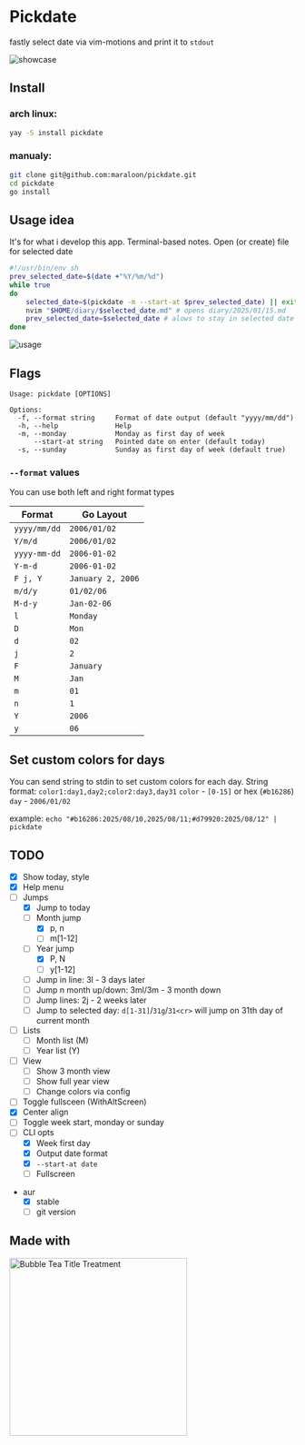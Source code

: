 # Pickdate

fastly select date via vim-motions and print it to `stdout`

![showcase](readme/preview.png) 

## Install

### arch linux:

``` bash
yay -S install pickdate 
```

### manualy:

```bash
git clone git@github.com:maraloon/pickdate.git
cd pickdate
go install
```

## Usage idea

It's for what i develop this app. Terminal-based notes. Open (or create) file for selected date

```bash
#!/usr/bin/env sh
prev_selected_date=$(date +"%Y/%m/%d")
while true
do 
    selected_date=$(pickdate -m --start-at $prev_selected_date) || exit 1
    nvim "$HOME/diary/$selected_date.md" # opens diary/2025/01/15.md
    prev_selected_date=$selected_date # alows to stay in selected date after quit editor
done
```

![usage](readme/usage.gif) 

## Flags

```
Usage: pickdate [OPTIONS]

Options:
  -f, --format string     Format of date output (default "yyyy/mm/dd")
  -h, --help              Help
  -m, --monday            Monday as first day of week
      --start-at string   Pointed date on enter (default today)
  -s, --sunday            Sunday as first day of week (default true)
```

### `--format` values

You can use both left and right format types


|   Format     | Go Layout         |
|--------------|-------------------|
| `yyyy/mm/dd` | `2006/01/02`      |
| `Y/m/d`      | `2006/01/02`      |
| `yyyy-mm-dd` | `2006-01-02`      |
| `Y-m-d`      | `2006-01-02`      |
| `F j, Y`     | `January 2, 2006` |
| `m/d/y`      | `01/02/06`        |
| `M-d-y`      | `Jan-02-06`       |
| `l`          | `Monday`          |
| `D`          | `Mon`             |
| `d`          | `02`              |
| `j`          | `2`               |
| `F`          | `January`         |
| `M`          | `Jan`             |
| `m`          | `01`              |
| `n`          | `1`               |
| `Y`          | `2006`            |
| `y`          | `06`              |


## Set custom colors for days

You can send string to stdin to set custom colors for each day.
String format: `color1:day1,day2;color2:day3,day31`
`color` - `[0-15]` or hex (`#b16286`)
`day` - `2006/01/02`

example: `echo "#b16286:2025/08/10,2025/08/11;#d79920:2025/08/12" | pickdate`

## TODO

- [x] Show today, style
- [x] Help menu
- [ ] Jumps
    - [x] Jump to today
    - [ ] Month jump
        - [x] p, n
        - [ ] m[1-12]<cr>
    - [ ] Year jump
        - [x] P, N
        - [ ] y[1-12]<cr>
    - [ ] Jump in line: 3l - 3 days later
    - [ ] Jump n month up/down: 3ml/3m<down> - 3 month down 
    - [ ] Jump lines: 2j - 2 weeks later
    - [ ] Jump to selected day: `d[1-31]`/`31g`/`31<cr>` will jump on 31th day of current month
- [ ] Lists
    - [ ] Month list (M)
    - [ ] Year list (Y)
- [ ] View
    - [ ] Show 3 month view
    - [ ] Show full year view
    - [ ] Change colors via config
- [ ] Toggle fullsceen (WithAltScreen)
- [x] Center align
- [ ] Toggle week start, monday or sunday
- [ ] CLI opts
    - [x] Week first day
    - [x] Output date format 
    - [x] `--start-at date`
    - [ ] Fullscreen
- aur
    - [x] stable
    - [ ] git version

## Made with

<p><a href="https://stuff.charm.sh/bubbletea/bubbletea-4k.png"><img src="https://github.com/charmbracelet/bubbletea/assets/25087/108d4fdb-d554-4910-abed-2a5f5586a60e" width="313" alt="Bubble Tea Title Treatment"></a></p>
